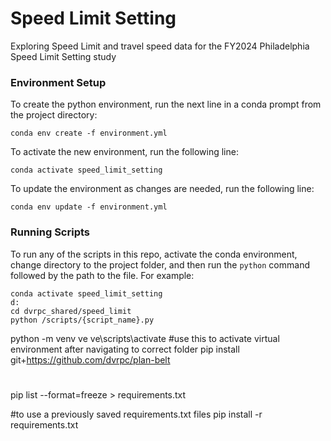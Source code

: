 # Speed Limit Setting

Exploring Speed Limit and travel speed data for the FY2024 Philadelphia Speed Limit Setting study

### Environment Setup

To create the python environment, run the next line in a conda prompt from the project directory:

`conda env create -f environment.yml`

To activate the new environment, run the following line:

`conda activate speed_limit_setting`

To update the environment as changes are needed, run the following line:

`conda env update -f environment.yml`

### Running Scripts

To run any of the scripts in this repo, activate the conda environment, change directory to the project folder, and then run the `python` command followed by the path to the file. For example:

```
conda activate speed_limit_setting
d:
cd dvrpc_shared/speed_limit
python /scripts/{script_name}.py
```

python -m venv ve
ve\scripts\activate #use this to activate virtual environment after navigating to correct folder
pip install git+https://github.com/dvrpc/plan-belt

#

pip list --format=freeze > requirements.txt

#to use a previously saved requirements.txt files
pip install -r requirements.txt
